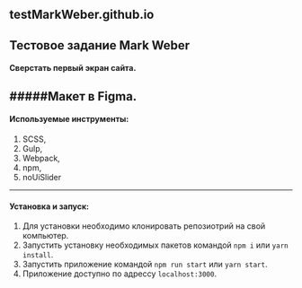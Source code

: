 ## testMarkWeber.github.io

Тестовое задание
Mark Weber
---

#### Сверстать первый экран сайта.
#####Макет в Figma.
---

#### Используемые инструменты:
1. SCSS,
2. Gulp,
3. Webpack,
4. npm,
5. noUiSlider

---

#### Установка и запуск:
1. Для установки необходимо клонировать репозиотрий на свой компьютер.
2. Запустить установку необходимых пакетов командой `npm i` или `yarn install`.
4. Запустить приложение командой `npm run start` или `yarn start`.
5. Приложение доступно по адрессу `localhost:3000`.

